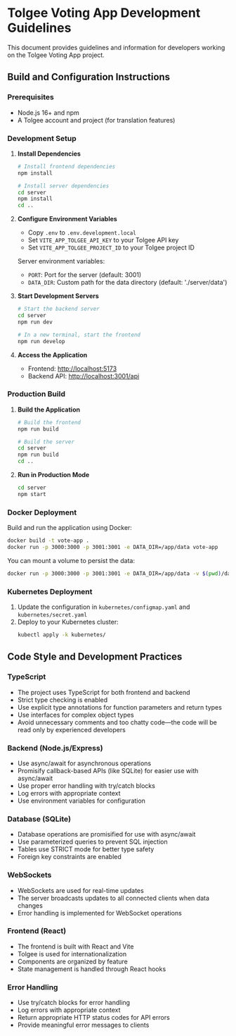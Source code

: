 # Tolgee Voting App Development Guidelines

This document provides guidelines and information for developers working on the Tolgee Voting App project.

## Build and Configuration Instructions

### Prerequisites
- Node.js 16+ and npm
- A Tolgee account and project (for translation features)

### Development Setup

1. **Install Dependencies**
   ```bash
   # Install frontend dependencies
   npm install

   # Install server dependencies
   cd server
   npm install
   cd ..
   ```

2. **Configure Environment Variables**
   - Copy `.env` to `.env.development.local`
   - Set `VITE_APP_TOLGEE_API_KEY` to your Tolgee API key
   - Set `VITE_APP_TOLGEE_PROJECT_ID` to your Tolgee project ID

   Server environment variables:
   - `PORT`: Port for the server (default: 3001)
   - `DATA_DIR`: Custom path for the data directory (default: './server/data')

3. **Start Development Servers**
   ```bash
   # Start the backend server
   cd server
   npm run dev

   # In a new terminal, start the frontend
   npm run develop
   ```

4. **Access the Application**
   - Frontend: [http://localhost:5173](http://localhost:5173)
   - Backend API: [http://localhost:3001/api](http://localhost:3001/api)

### Production Build

1. **Build the Application**
   ```bash
   # Build the frontend
   npm run build

   # Build the server
   cd server
   npm run build
   cd ..
   ```

2. **Run in Production Mode**
   ```bash
   cd server
   npm start
   ```

### Docker Deployment

Build and run the application using Docker:

```bash
docker build -t vote-app .
docker run -p 3000:3000 -p 3001:3001 -e DATA_DIR=/app/data vote-app
```

You can mount a volume to persist the data:

```bash
docker run -p 3000:3000 -p 3001:3001 -e DATA_DIR=/app/data -v $(pwd)/data:/app/data vote-app
```

### Kubernetes Deployment

1. Update the configuration in `kubernetes/configmap.yaml` and `kubernetes/secret.yaml`
2. Deploy to your Kubernetes cluster:
   ```bash
   kubectl apply -k kubernetes/
   ```

## Code Style and Development Practices

### TypeScript

- The project uses TypeScript for both frontend and backend
- Strict type checking is enabled
- Use explicit type annotations for function parameters and return types
- Use interfaces for complex object types
- Avoid unnecessary comments and too chatty code—the code will be read only by experienced developers

### Backend (Node.js/Express)

- Use async/await for asynchronous operations
- Promisify callback-based APIs (like SQLite) for easier use with async/await
- Use proper error handling with try/catch blocks
- Log errors with appropriate context
- Use environment variables for configuration

### Database (SQLite)

- Database operations are promisified for use with async/await
- Use parameterized queries to prevent SQL injection
- Tables use STRICT mode for better type safety
- Foreign key constraints are enabled

### WebSockets

- WebSockets are used for real-time updates
- The server broadcasts updates to all connected clients when data changes
- Error handling is implemented for WebSocket operations

### Frontend (React)

- The frontend is built with React and Vite
- Tolgee is used for internationalization
- Components are organized by feature
- State management is handled through React hooks

### Error Handling

- Use try/catch blocks for error handling
- Log errors with appropriate context
- Return appropriate HTTP status codes for API errors
- Provide meaningful error messages to clients
